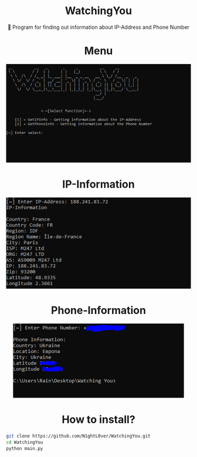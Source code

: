 <h1 align="center">WatchingYou</h1>
<p align="center">💉 Program for finding out information about IP-Address and Phone Number</p>

<h1 align="center"> Menu </h1>

<p align="center">
  <img src="https://github.com/N1ghtL0ver/WatchingYou/blob/main/img/1.PNG">
</p>


<h1 align="center">IP-Information</h1>

<p align="center">
  <img src="https://github.com/N1ghtL0ver/WatchingYou/blob/main/img/2.PNG">
</p>


<h1 align="center">Phone-Information</h1>

<p align="center">
  <img src="https://github.com/N1ghtL0ver/WatchingYou/blob/main/img/3.PNG">
</p>


<h1 align="center">How to install?</h1>

``` Bash
git clone https://github.com/N1ghtL0ver/WatchingYou.git
cd WatchingYou
python main.py
```
